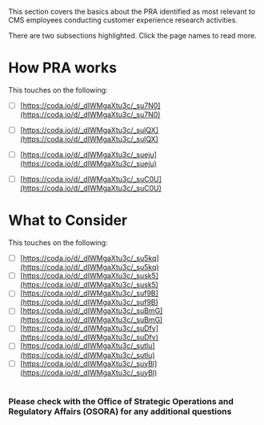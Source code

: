 This section covers the basics about the PRA identified as most relevant to CMS employees conducting customer experience research activities. 

There are two subsections highlighted. Click the page names to read more. 

# How PRA works

This touches on the following:

- [ ] [https://coda.io/d/_dIWMgaXtu3c/_su7N0](https://coda.io/d/_dIWMgaXtu3c/_su7N0) 
- [ ] [https://coda.io/d/_dIWMgaXtu3c/_sulQX](https://coda.io/d/_dIWMgaXtu3c/_sulQX) 
- [ ] [https://coda.io/d/_dIWMgaXtu3c/_sueju](https://coda.io/d/_dIWMgaXtu3c/_sueju) 
- [ ] [https://coda.io/d/_dIWMgaXtu3c/_suC0U](https://coda.io/d/_dIWMgaXtu3c/_suC0U) 



# What to Consider

This touches on the following:

- [ ] [https://coda.io/d/_dIWMgaXtu3c/_su5kq](https://coda.io/d/_dIWMgaXtu3c/_su5kq) 
- [ ] [https://coda.io/d/_dIWMgaXtu3c/_susk5](https://coda.io/d/_dIWMgaXtu3c/_susk5) 
- [ ] [https://coda.io/d/_dIWMgaXtu3c/_suf9B](https://coda.io/d/_dIWMgaXtu3c/_suf9B) 
- [ ] [https://coda.io/d/_dIWMgaXtu3c/_suBmG](https://coda.io/d/_dIWMgaXtu3c/_suBmG) 
- [ ] [https://coda.io/d/_dIWMgaXtu3c/_suDfv](https://coda.io/d/_dIWMgaXtu3c/_suDfv) 
- [ ] [https://coda.io/d/_dIWMgaXtu3c/_sutlu](https://coda.io/d/_dIWMgaXtu3c/_sutlu) 
- [ ] [https://coda.io/d/_dIWMgaXtu3c/_suyBl](https://coda.io/d/_dIWMgaXtu3c/_suyBl) 

# 

### Please check with the Office of Strategic Operations and Regulatory Affairs (OSORA) for any additional questions